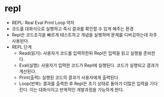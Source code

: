 # repl
- REPL: Real Eval Print Loop 약자
- 코드를 대화식으로 실행하고 즉시 결과를 확인할 수 있게 해주는 환경
- Repl은 코드조각을 빠르게 테스트하고 개념을 실행하며 문제를 디버깅하는데 자주 사용된다.
- REPL 단계
    - Read(읽기): 사용자가 코드를 입력하한뒤 Repl은 입력을 읽고 실행을 준비한다.
    - Eval(실행): 사용자가 입력한 코드가 Repl에 실행된다. 코드가 실행되고 결과가 계산된다.
    - Print(출력): 실행된 코드의 결과가 사용자에게 출력된다.
    - Loop(반복): 결과를 출력한 후 Repl은 초기 상태로 돌아가 더많은 입력을 기다린다. 이는 대화식이고 반복적인 개발과정을 가능하게 한다.